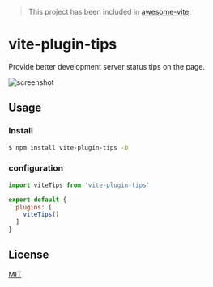 > This project has been included in [awesome-vite](https://github.com/vitejs/awesome-vite).

# vite-plugin-tips

Provide better development server status tips on the page.

![screenshot](https://user-images.githubusercontent.com/37143265/126061915-60eedf40-8a54-4837-9816-0d93c4a11b50.png)

## Usage

### Install

```bash
$ npm install vite-plugin-tips -D
```

### configuration

```js
import viteTips from 'vite-plugin-tips'

export default {
  plugins: [
    viteTips()
  ]
}
```

## License

[MIT](LICENSE)

